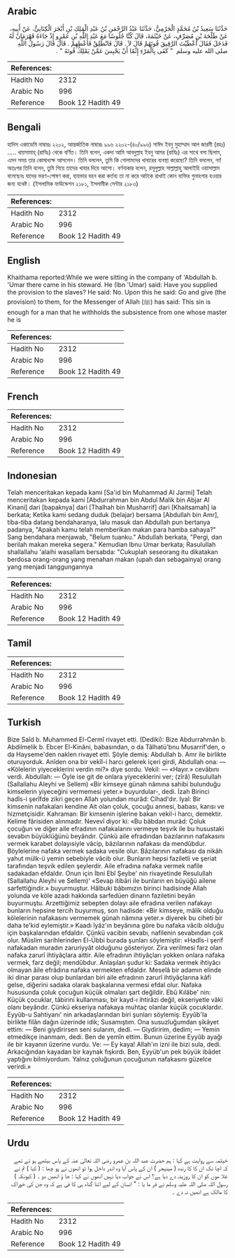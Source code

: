 ## Arabic


<div dir="rtl" lang="ar" style={{fontSize:'larger',backgroundColor:'#f8f9fa',padding:20}}>
حَدَّثَنَا سَعِيدُ بْنُ مُحَمَّدٍ الْجَرْمِيُّ، حَدَّثَنَا عَبْدُ الرَّحْمَنِ بْنُ عَبْدِ الْمَلِكِ بْنِ أَبْجَرَ الْكِنَانِيُّ، عَنْ أَبِيهِ، عَنْ طَلْحَةَ بْنِ مُصَرِّفٍ، عَنْ خَيْثَمَةَ، قَالَ كُنَّا جُلُوسًا مَعَ عَبْدِ اللَّهِ بْنِ عَمْرٍو إِذْ جَاءَهُ قَهْرَمَانٌ لَهُ فَدَخَلَ فَقَالَ أَعْطَيْتَ الرَّقِيقَ قُوتَهُمْ قَالَ لاَ ‏.‏ قَالَ فَانْطَلِقْ فَأَعْطِهِمْ ‏.‏ قَالَ قَالَ رَسُولُ اللَّهِ صلى الله عليه وسلم ‏ "‏ كَفَى بِالْمَرْءِ إِثْمًا أَنْ يَحْبِسَ عَمَّنْ يَمْلِكُ قُوتَهُ ‏"‏ ‏.‏
</div>
<div style={{backgroundColor:'#f8f9fa',padding:20, marginBottom: 10}}><table> <thead> <tr> <th>References:</th> <th></th> </tr> </thead> <tbody><tr><td>Hadith No</td><td>2312</td></tr><tr><td>Arabic No</td><td>996</td></tr><tr><td>Reference</td><td>Book 12 Hadith 49</td></tr></tbody></table></div>

## Bengali


<div dir="ltr" lang="bn" style={{fontSize:'larger',backgroundColor:'#f8f9fa',padding:20}}>
হাদিস একাডেমি নাম্বারঃ ২২০২, আন্তর্জাতিক নাম্বারঃ ৯৯৬ ২২০২-(৪০/৯৯৬) সাঈদ ইবনু মুহাম্মাদ আল জারমী (রহঃ) ..... খায়সামাহ্ (রাযিঃ) থেকে বর্ণিত। তিনি বলেন, একদা আমি আবদুল্লাহ ইবনু আমর (রাযিঃ) এর সাথে বসা ছিলাম, এমন সময় তার কোষাধ্যক্ষ আসলেন। তিনি বললেন, তুমি কি গোলামদের খাবারের ব্যবস্থা করেছো? তিনি বললেন, না! অতঃপর তিনি বলেন, তুমি গিয়ে তাদের খাবার দিয়ে আসো। বর্ণনাকার বলেন, রসূলুল্লাহ সাল্লাল্লাহু আলাইহি ওয়াসাল্লাম বলেছেনঃ যাদের ভরণ-পোষণ করা, ব্যয়ভার বহন করা কর্তব্য তা না করে আটকে রাখাই কোন ব্যক্তির গুনাহগার হওয়ার জন্য যথেষ্ট। (ইসলামিক ফাউন্ডেশন ২১৮১, ইসলামীক সেন্টার ২১৮৩)
</div>
<div style={{backgroundColor:'#f8f9fa',padding:20, marginBottom: 10}}><table> <thead> <tr> <th>References:</th> <th></th> </tr> </thead> <tbody><tr><td>Hadith No</td><td>2312</td></tr><tr><td>Arabic No</td><td>996</td></tr><tr><td>Reference</td><td>Book 12 Hadith 49</td></tr></tbody></table></div>

## English


<div dir="ltr" lang="en" style={{fontSize:'larger',backgroundColor:'#f8f9fa',padding:20}}>
Khaithama reported:While we were sitting in the company of 'Abdullah b. 'Umar there came in his steward. He (Ibn 'Umar) said: Have you supplied the provision to the slaves? He said: No. Upon this he said: Go and give (the provision) to them, for the Messenger of Allah (ﷺ) has said: This sin is enough for a man that he withholds the subsistence from one whose master he is
</div>
<div style={{backgroundColor:'#f8f9fa',padding:20, marginBottom: 10}}><table> <thead> <tr> <th>References:</th> <th></th> </tr> </thead> <tbody><tr><td>Hadith No</td><td>2312</td></tr><tr><td>Arabic No</td><td>996</td></tr><tr><td>Reference</td><td>Book 12 Hadith 49</td></tr></tbody></table></div>

## French


<div dir="ltr" lang="fr" style={{fontSize:'larger',backgroundColor:'#f8f9fa',padding:20}}>

</div>
<div style={{backgroundColor:'#f8f9fa',padding:20, marginBottom: 10}}><table> <thead> <tr> <th>References:</th> <th></th> </tr> </thead> <tbody><tr><td>Hadith No</td><td>2312</td></tr><tr><td>Arabic No</td><td>996</td></tr><tr><td>Reference</td><td>Book 12 Hadith 49</td></tr></tbody></table></div>

## Indonesian


<div dir="ltr" lang="id" style={{fontSize:'larger',backgroundColor:'#f8f9fa',padding:20}}>
Telah menceritakan kepada kami [Sa'id bin Muhammad Al Jarmi] Telah menceritakan kepada kami [Abdurrahman bin Abdul Malik bin Abjar Al Kinani] dari [bapaknya] dari [Thalhah bin Musharrif] dari [Khaitsamah] ia berkata; Ketika kami sedang duduk (belajar) bersama [Abdullah bin Amr], tiba-tiba datang bendaharanya, lalu masuk dan Abdullah pun bertanya padanya, "Apakah kamu telah memberikan makan para hamba sahaya?" Sang bendahara menjawab, "Belum tuanku." Abdullah berkata, "Pergi, dan berilah makan mereka segera." Kemudian Ibnu Umar berkata; Rasulullah shallallahu 'alaihi wasallam bersabda: "Cukuplah seseorang itu dikatakan berdosa orang-orang yang menahan makan (upah dan sebagainya) orang yang menjadi tanggungannya
</div>
<div style={{backgroundColor:'#f8f9fa',padding:20, marginBottom: 10}}><table> <thead> <tr> <th>References:</th> <th></th> </tr> </thead> <tbody><tr><td>Hadith No</td><td>2312</td></tr><tr><td>Arabic No</td><td>996</td></tr><tr><td>Reference</td><td>Book 12 Hadith 49</td></tr></tbody></table></div>

## Tamil


<div dir="ltr" lang="ta" style={{fontSize:'larger',backgroundColor:'#f8f9fa',padding:20}}>

</div>
<div style={{backgroundColor:'#f8f9fa',padding:20, marginBottom: 10}}><table> <thead> <tr> <th>References:</th> <th></th> </tr> </thead> <tbody><tr><td>Hadith No</td><td>2312</td></tr><tr><td>Arabic No</td><td>996</td></tr><tr><td>Reference</td><td>Book 12 Hadith 49</td></tr></tbody></table></div>

## Turkish


<div dir="ltr" lang="tr" style={{fontSize:'larger',backgroundColor:'#f8f9fa',padding:20}}>
Bize Saîd b. Muhammed El-Cermî rivayet etti. (Dediki): Bize Abdurrahmân b. Abdilmelik b. Ebcer El-Kinâni, babasından, o da Tâlhatü'bnu Musarrif'den, o da Hayseme'den naklen rivayet etti. Şöyle demiş: Abdullah b. Amr ile birlikte oturuyorduk. Anîden ona bir vekîl-i harcı gelerek içeri girdi, Abdullah ona: — «Kölelerin yiyeceklerini verdin mi?» diye sordu. Vekil: — «Hayır.» cevâbını verdi. Abdullah: — Öyle ise git de onlara yiyeceklerini ver; (zîrâ) Resulullah (Sallallahu Aleyhi ve Sellem) «Bir kimseye günah nâmına sahibi bulunduğu kimselerin yiyeceğini vermemesi yeter.» buyurdular-, dedi. İzah Birinci hadîs-i şerîfde zikri geçen Allah yolundan murâd: Cihad'dır. Iyal: Bir kimsenin nafakaları kendine Ait olan çoluk, çocuğu annesi, babası, karısı ve hizmetçisidir. Kahraman: Bir kimsenin işlerine bakan vekil-i harcı, demektir. Kelime fârisiden alınmadır. Nevevî diyor ki: «Bu bâbdan murâd: Çoluk çocuğun ve diğer aile efradının nafakalarını vermeye teşvik ile bu husustaki sevabın büyüklüğünü beyândır. Çünkü aile efradından bazılarının nafakasını vermek karabet dolayısiyle vâcip, bâzılarının nafakası da mendûbdur. Böylelerine nafaka vermek sadaka vesile olur. Bâzılarının nafakası da nikâh yahut mülk-ü yemin sebebiyle vâcib olur. Bunların hepsi faziletli ve şeriat tarafından teşvik edilen şeylerdir. Aile efradına nafaka vermek nafile sadakadan efdaldır. Onun için İbni Ebî Şeybe' nin rivayetinde Resulullah (Sallallahu Aleyhi ve Sellem)' «Sevap itibâri ile bunların en büyüğü ailene sarfettiğindir.» buyurmuştur. Hâlbuki bâbımızın birinci hadisinde Allah yolunda ve köle azadı hakkında sarfedüen dinarın faziletini beyân buyurmuştu. Arzettiğimiz sebepten dolayı aile efradına verilen nafakayı bunların hepsine tercih buyurmuş, son hadisde: «Bir kimseye, mâlik olduğu kölelerinin nafakasını vermemek günah nâmına yeter.» diyerek bu ciheti bir daha te'kid eylemiştir.» Kaadı îyâz'ın beyânına göre bu nafaka vâcib olduğu için başkalarından efdaldır. Çünkü vacibin sevabı, nafilenin sevabından çok olur. Müslim sarihlerinden El-Übbi burada şunları söylemiştir: «Hadîs-i şerif nafakadan muradın zaruriyyât olduğunu gösteriyor. Zira verilmesi farz olan nafaka zarurî ihtiyâçlara aittir. Aile efradının ihtiyâçları yokken onlara nafaka vermek, farz değil; mendûbdur. Anlaşılan şudur ki: Sadaka vermek ihtiyâcı olmayan âile efrâdına nafaka vermekten efdaldır. Meselâ bir adamın elinde iki dinar parası olup bunlardan biri aile efradının zarurî ihtiyâçlarına kâfi gelse, diğerini sadaka olarak başkalarına vermesi efdal olur. Nafaka hususunda çoluk çocuğun küçük olmaları şart değildir. Ebû Kılâbe' nin: Küçük çocuklar, tâbirini kullanması, bir kayd-ı ihtirâzi değil, ekseriyetle vâki olanı beyândır. Çünkü ekseriya nafakaya muhtaç olanlar küçük çocuklardır. Eyyûb-u Sahtiyanı' nin arkadaşlarından biri şunları söylemiş: Eyyûb'Ia birlikte filân dağın üzerinde idik; Susamıştım. Ona susuzluğumdan şikâyet ettim: — Beni giydirirsen seni sularım, dedi. — Giydiririm, dedim; — Yemin etmedikçe inanmam, dedi. Ben de yemîn ettim. Bunun üzerine Eyyûb ayağı ile bir kayanın üzerine vurdu. Ve: — Ey kaya! Allah'ın izni ile bizi sula, dedi. Arkacığından kayadan bir kaynak fışkırdı. Ben, Eyyüb'un pek büyük ibâdet yaptığını bilmiyordum. Yalnız çoluğunun çocuğunun nafakasını güzelce verirdi.»
</div>
<div style={{backgroundColor:'#f8f9fa',padding:20, marginBottom: 10}}><table> <thead> <tr> <th>References:</th> <th></th> </tr> </thead> <tbody><tr><td>Hadith No</td><td>2312</td></tr><tr><td>Arabic No</td><td>996</td></tr><tr><td>Reference</td><td>Book 12 Hadith 49</td></tr></tbody></table></div>

## Urdu


<div dir="rtl" lang="ur" style={{fontSize:'larger',backgroundColor:'#f8f9fa',padding:20}}>
خیثمہ سے روایت ہے کہا : ہم حضرت عبد اللہ بن عمرو رضی اللہ تعالیٰ عنہ کے پاس بیٹھے ہو ئے تھے کہ اچا نک ان کا کا رندہ ( مینیجر ) ان کے پاس آیا وہ اندر داخل ہوا تو انھوں نے پو چھا : ( کیا ) تم نے غلا موں کو ان کا روزینہ دے دیا ہے؟ اس نے جواب دیا نہیں انھوں نے کہا : جا ؤ انھیں دو ۔ ( کیونکہ ) رسول اللہ صلی اللہ علیہ وسلم نے فر ما یا : " انسان کے لیے اتنا گناہ ہی کا فی ہے کہ وہ جن کی خوراک کا مالک ہے انھیں نہ دے ۔
</div>
<div style={{backgroundColor:'#f8f9fa',padding:20, marginBottom: 10}}><table> <thead> <tr> <th>References:</th> <th></th> </tr> </thead> <tbody><tr><td>Hadith No</td><td>2312</td></tr><tr><td>Arabic No</td><td>996</td></tr><tr><td>Reference</td><td>Book 12 Hadith 49</td></tr></tbody></table></div>
